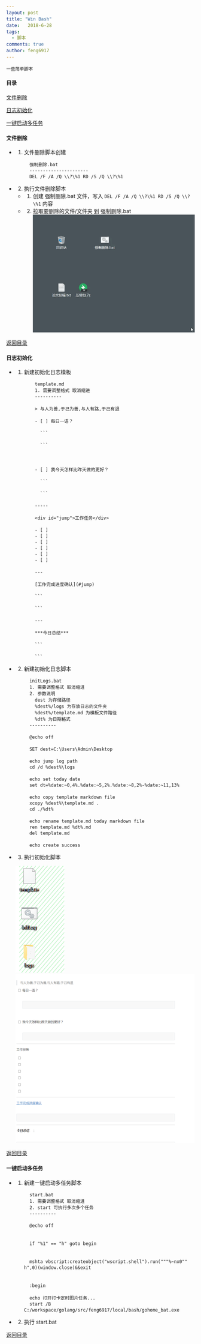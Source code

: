 ```yaml
---
layout: post
title: "Win Bash"
date:   2018-6-28
tags: 
  - 脚本
comments: true
author: feng6917
---
```


`一些简单脚本`

<!-- more -->

#### 目录

[文件删除](#文件删除)

[日志初始化](#日志初始化)

[一键启动多任务](#一键启动多任务)

#### 文件删除

- 1. 文件删除脚本创建

      ```
        强制删除.bat
        ----------------------
        DEL /F /A /Q \\?\%1 RD /S /Q \\?\%1
      ```

- 2. 执行文件删除脚本
  - 1. 创建 强制删除.bat 文件，写入 `DEL /F /A /Q \\?\%1 RD /S /Q \\?\%1` 内容
  - 2. 拉取要删除的文件/文件夹 到 强制删除.bat
  ![img](../images/2018-6-28/1.gif)

[返回目录](#目录)

#### 日志初始化

- 1. 新建初始化日志模板

      ```
          template.md
          1. 需要调整格式 取消缩进
          ----------

          > 与人为善,于己为善,与人有路,于己有退

          - [ ] 每日一语？
            
            ```
            
            ```



          - [ ] 我今天怎样比昨天做的更好？
            
            ```
            
            ```

          -----

          <div id="jump">工作任务</div>

          - [ ] 
          - [ ] 
          - [ ] 
          - [ ] 
          - [ ] 
          - [ ] 

          ---

          [工作完成进度确认](#jump)

          ```

          ```

          ---

          ***今日总结***  

          ```

          ```
      ```

- 2. 新建初始化日志脚本

      ```
        initLogs.bat
        1. 需要调整格式 取消缩进
        2. 参数说明
          dest 为存储路径
          %dest%/logs 为存放日志的文件夹
          %dest%/template.md 为模板文件路径
          %dt% 为日期格式
        ----------
        
        @echo off
      
        SET dest=C:\Users\Admin\Desktop

        echo jump log path
        cd /d %dest%\logs

        echo set today date
        set dt=%date:~0,4%.%date:~5,2%.%date:~8,2%-%date:~11,13%

        echo copy template markdown file 
        xcopy %dest%\template.md .
        cd ./%dt%

        echo rename template.md today markdown file
        ren template.md %dt%.md
        del template.md

        echo create success
      ```

- 3. 执行初始化脚本

    ![img](../images/2018-6-28/2.png)
    ![img](../images/2018-6-28/3.png)

[返回目录](#目录)

#### 一键启动多任务

- 1. 新建一键启动多任务脚本

      ```
        start.bat
        1. 需要调整格式 取消缩进
        2. start 可执行多次多个任务
        ----------

        @echo off
 

        if "%1" == "h" goto begin
        

        mshta vbscript:createobject("wscript.shell").run("""%~nx0"" h",0)(window.close)&&exit
        

        :begin
        
        echo 打开打卡定时图片任务...
        start /B C:/workspace/golang/src/feng6917/local/bash/gohome_bat.exe
      ```  

- 2. 执行 start.bat

[返回目录](#目录)
